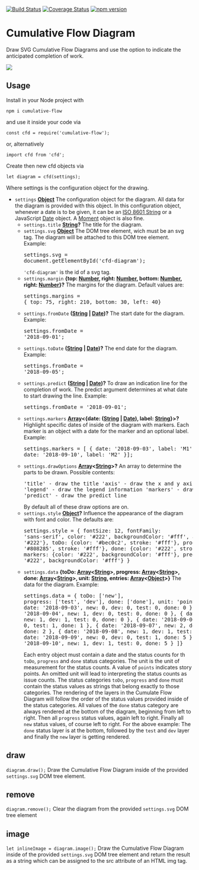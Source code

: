 [![Build Status](https://travis-ci.com/ulfschneider/cumulative-flow.svg?branch=master)](https://travis-ci.com/ulfschneider/cumulative-flow) [![Coverage Status](https://coveralls.io/repos/github/ulfschneider/cumulative-flow/badge.svg?branch=master)](https://coveralls.io/github/ulfschneider/cumulative-flow?branch=master) [![npm version](https://badge.fury.io/js/cumulative-flow.svg)](https://badge.fury.io/js/cumulative-flow)

# Cumulative Flow Diagram

Draw SVG Cumulative Flow Diagrams and use the option to indicate the anticipated completion of work.

<img src="http://github.com/ulfschneider/cumulative-flow/raw/master/cfd.png"/>

## Usage

Install in your Node project with 
```
npm i cumulative-flow
``` 
and use it inside your code via 
```
const cfd = require('cumulative-flow');
```
or, alternatively 
```
import cfd from 'cfd';
```

Create then new cfd objects via
```
let diagram = cfd(settings);
```
Where settings is the configuration object for the drawing.

-   `settings` **[Object][6]** The configuration object for the diagram.
    All data for the diagram is provided with this object.
    In this configuration object, whenever a date is to be given,
    it can be an [ISO 8601 String][7]
    or a JavaScript [Date][8] object.
    A [Moment][9] object is also fine.
    -   `settings.title` **[String][10]?** The title for the diagram.
    -   `settings.svg` **[Object][6]** The DOM tree element, wich must be an svg tag.
        The diagram will be attached to this DOM tree element. Example:<pre>settings.svg = document.getElementById('cfd-diagram');</pre><code>'cfd-diagram'</code> is the id of a svg tag.
    -   `settings.margin` **{top: [Number][11], right: [Number][11], bottom: [Number][11], right: [Number][11]}?** The margins for the diagram. Default values are:<pre>settings.margins = {
        top: 75,
        right: 210,
        bottom: 30,
        left:  40}
        </pre>
    -   `settings.fromDate` **([String][10] \| [Date][12])?** The start date for the diagram. Example:<pre>settings.fromDate = '2018-09-01';</pre>
    -   `settings.toDate` **([String][10] \| [Date][12])?** The end date for the diagram. Example:<pre>settings.fromDate = '2018-09-05';</pre>
    -   `settings.predict` **([String][10] \| [Date][12])?** To draw an indication line for the completion of work.
        The predict argument determines at what date to start drawing the line. Example:<pre>settings.fromDate = '2018-09-01';</pre>
    -   `settings.markers` **[Array][13]&lt;{date: ([String][10] \| [Date][12]), label: [String][10]}>?** Highlight specific dates of inside of the diagram
        with markers. Each marker is an object with a date for the marker and an optional label. Example:<pre>settings.markers = [
        { date: '2018-09-03', label: 'M1' },
        { date: '2018-09-10', label: 'M2' }];</pre>
    -   `settings.drawOptions` **[Array][13]&lt;[String][10]>?** An array to determine the parts to be drawn. Possible contents:<pre>'title' - draw the title
        'axis' - draw the x and y axis
        'legend' - draw the legend information
        'markers' - draw the markers
        'predict' - draw the predict line
        </pre> By default all of these draw options are on.
    -   `settings.style` **[Object][6]?** Influence the appearance of the diagram with font and color. The defaults are:<pre>settings.style = {
        fontSize: 12,
        fontFamily: 'sans-serif',
        color: '#222',
        backgroundColor: '#fff',
        axis: {color: '#222'},
        toDo: {color: '#bec0c2', stroke: '#fff'},
        progress: {color: '#808285', stroke: '#fff'},
        done: {color: '#222', stroke: '#fff'},
        markers: {color: '#222', backgroundColor: '#fff'},
        predict: {color: '#222', backgroundColor: '#fff'}
        }</pre>
    -   `settings.data` **{toDo: [Array][13]&lt;[String][10]>, progress: [Array][13]&lt;[String][10]>, done: [Array][13]&lt;[String][10]>, unit: [String][10], entries: [Array][13]&lt;[Object][6]>}** The data for the diagram. Example:<pre>settings.data = {
        toDo: ['new'],
        progress: ['test', 'dev'],
        done: ['done'],
        unit: 'points',
        entries: [
        { date: '2018-09-03', new: 0, dev: 0, test: 0, done: 0 },
        { date: '2018-09-04', new: 1, dev: 0, test: 0, done: 0 },
        { date: '2018-09-05', new: 1, dev: 1, test: 0, done: 0 },
        { date: '2018-09-06', new: 1, dev: 0, test: 1, done: 1 },
        { date: '2018-09-07', new: 2, dev: 1, test: 0, done: 2 },
        { date: '2018-09-08', new: 1, dev: 1, test: 2, done: 2 },
        { date: '2018-09-09', new: 0, dev: 0, test: 1, done: 5 },
        { date: '2018-09-10', new: 1, dev: 1, test: 0, done: 5 }
        ]}</pre>Each entry object must contain a date and the status counts for th
        <code>toDo</code>, <code>progress</code> and <code>done</code> status categories.
        The unit is the unit of measurement for the status counts.
        A value of <code>points</code> indicates story points.
        An omitted unit will lead to interpreting the status counts as issue counts.
        The status categories <code>toDo</code>, <code>progress</code> and <code>done</code>
        must contain the status values as strings that belong exactly to those categories.
        The rendering of the layers in the Cumulate Flow Diagram will follow the order
        of the status values provided inside of the status categories. All values of the
        <code>done</code> status category are always rendered at the bottom of the diagram,
        beginning from left to right. Then all <code>progress</code> status values, again left to right.
        Finally all <code>new</code> status values, of course left to right.
        For the above example: The <code>done</code> status layer is at the bottom, followed by
        the <code>test</code> and <code>dev</code> layer
        and finally the <code>new</code> layer is getting rendered.

## draw
```diagram.draw();```
Draw the Cumulative Flow Diagram inside of the provided <code>settings.svg</code> DOM tree element.

## remove
```diagram.remove();```
Clear the diagram from the provided <code>settings.svg</code> DOM tree element

## image
```let inlineImage = diagram.image();```
Draw the Cumulative Flow Diagram inside of the provided <code>settings.svg</code> DOM tree element
and return the result as a string which can be assigned to the src attribute of an HTML img tag.

[1]: #cfd

[2]: #parameters

[3]: #draw

[4]: #remove

[5]: #image

[6]: https://developer.mozilla.org/docs/Web/JavaScript/Reference/Global_Objects/Object

[7]: https://en.wikipedia.org/wiki/ISO_8601

[8]: https://developer.mozilla.org/de/docs/Web/JavaScript/Reference/Global_Objects/Date

[9]: https://momentjs.com

[10]: https://developer.mozilla.org/docs/Web/JavaScript/Reference/Global_Objects/String

[11]: https://developer.mozilla.org/docs/Web/JavaScript/Reference/Global_Objects/Number

[12]: https://developer.mozilla.org/docs/Web/JavaScript/Reference/Global_Objects/Date

[13]: https://developer.mozilla.org/docs/Web/JavaScript/Reference/Global_Objects/Array